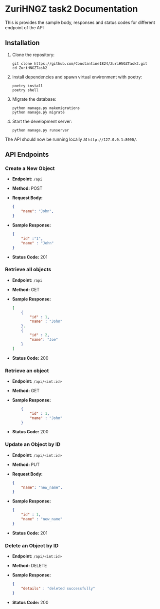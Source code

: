 # ZuriHNGZ task2 Documentation

This is provides the sample body, responses and status codes for different endpoint of the API

## Installation

1. Clone the repository:

   ```shell
   git clone https://github.com/Constantine1824/ZuriHNGZTask2.git
   cd ZuriHNGZTask2
   ```

2. Install dependencies and spawn virtual environment with poetry:

   ```shell
   poetry install
   poetry shell 
   ```


3. Migrate the database:

   ```shell
   python manage.py makemigrations
   python manage.py migrate
   ```


4. Start the development server:

   ```shell
   python manage.py runserver
   ```

The API should now be running locally at `http://127.0.0.1:8000/`.

## API Endpoints

### Create a New Object

- **Endpoint:** `/api`
- **Method:** POST
- **Request Body:**

  ```json
  {
      "name": "John",
  }
  ```
- **Sample Response:**

    ```json
    {
        "id" :"1",
        "name" : "John"
    }
    ```
- **Status Code:** 201

### Retrieve all objects

- **Endpoint:** `/api`
- **Method:** GET
- **Sample Response:**

    ```json
    [
        {
            "id" : 1,
            "name" : "John"
        },
        {
            "id" : 2,
            "name": "Joe"
        }
    ]
    ```
- **Status Code:** 200


### Retrieve an object

- **Endpoint:** `/api/<int:id>`
- **Method:** GET
- **Sample Response:**

    ```json
        {
            "id" : 1,
            "name" : "John"
        }
    ```
- **Status Code:** 200


### Update an Object by ID

- **Endpoint:** `/api/<int:id>`
- **Method:** PUT
- **Request Body:**

  ```json
  {
      "name": "new_name",
  }
  ```
- **Sample Response:**

    ```json
    {
        "id" : 1,
        "name" : "new_name"
    }
    ```
- **Status Code:** 201


### Delete an Object by ID

- **Endpoint:** `/api/<int:id>`
- **Method:** DELETE
- **Sample Response:**

    ```json
    {
        "details" : "deleted successfully"
    }
    ```
- **Status Code:** 200
